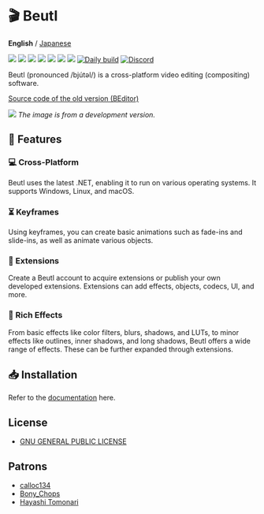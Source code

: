 # 🎬 Beutl

__English__ / [Japanese](README.ja.md)

![](https://img.shields.io/github/issues/b-editor/beutl)
![](https://img.shields.io/github/forks/b-editor/beutl)
![](https://img.shields.io/github/stars/b-editor/beutl)
![](https://img.shields.io/github/license/b-editor/beutl)
![](https://img.shields.io/github/downloads/b-editor/beutl/total)
![](https://img.shields.io/github/v/release/b-editor/beutl)
![](https://img.shields.io/github/repo-size/b-editor/beutl)
[![Daily build](https://github.com/b-editor/beutl/actions/workflows/daily-build.yml/badge.svg)](https://github.com/b-editor/beutl/actions/workflows/daily-build.yml)
[![Discord](https://img.shields.io/discord/868076100511760385.svg?label=&logo=discord&logoColor=ffffff&color=7389D8&labelColor=6A7EC2)](https://discord.gg/Bm3pnVc928)

Beutl (pronounced /bjútəl/) is a cross-platform video editing (compositing) software.  

[Source code of the old version (BEditor)](https://github.com/b-editor/beutl/tree/old/develop)

![](https://raw.github.com/b-editor/beutl/main/assets/screenshots/screenshot-light-dark.png)
_The image is from a development version._

## 📖 Features

### 💻 Cross-Platform
Beutl uses the latest .NET, enabling it to run on various operating systems. It supports Windows, Linux, and macOS.

### ⏳ Keyframes
Using keyframes, you can create basic animations such as fade-ins and slide-ins, as well as animate various objects.

### 🔌 Extensions
Create a Beutl account to acquire extensions or publish your own developed extensions. Extensions can add effects, objects, codecs, UI, and more.

### 🧰 Rich Effects
From basic effects like color filters, blurs, shadows, and LUTs, to minor effects like outlines, inner shadows, and long shadows, Beutl offers a wide range of effects. These can be further expanded through extensions.

## 📥 Installation
Refer to the [documentation](https://beutl.beditor.net/docs/get-started/install) here.

## License

- [GNU GENERAL PUBLIC LICENSE](https://github.com/b-editor/beutl/blob/main/LICENSE)

## Patrons
- [calloc134](https://github.com/calloc134)
- [Bony_Chops](https://github.com/BonyChops)
- [Hayashi Tomonari](https://www.patreon.com/user/creators?u=62872137)
